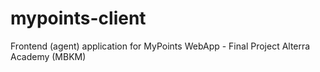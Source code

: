 # mypoints-client
Frontend (agent) application for MyPoints WebApp - Final Project Alterra Academy (MBKM)
